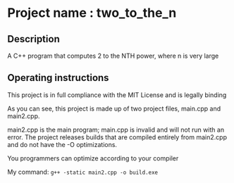# Project name : two_to_the_n

## Description

A C++ program that computes 2 to the NTH power, where n is very large

## Operating instructions

This project is in full compliance with the MIT License and is legally binding

As you can see, this project is made up of two project files, main.cpp and main2.cpp.

main2.cpp is the main program; main.cpp is invalid and will not run with an error.
The project releases builds that are compiled entirely from main2.cpp and do not have the -O optimizations.

You programmers can optimize according to your compiler

My command: `g++ -static main2.cpp -o build.exe`
